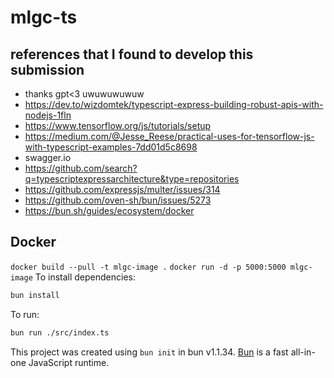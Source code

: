 # mlgc-ts

## references that I found to develop this submission
- thanks gpt<3 uwuwuwuwuw
- https://dev.to/wizdomtek/typescript-express-building-robust-apis-with-nodejs-1fln
- https://www.tensorflow.org/js/tutorials/setup
- https://medium.com/@Jesse_Reese/practical-uses-for-tensorflow-js-with-typescript-examples-7dd01d5c8698
- swagger.io
- https://github.com/search?q=typescriptexpressarchitecture&type=repositories
- https://github.com/expressjs/multer/issues/314
- https://github.com/oven-sh/bun/issues/5273
- https://bun.sh/guides/ecosystem/docker

## Docker
```docker build --pull -t mlgc-image .```
```docker run -d -p 5000:5000 mlgc-image```
To install dependencies:

```bash
bun install
```

To run:

```bash
bun run ./src/index.ts
```

This project was created using `bun init` in bun v1.1.34. [Bun](https://bun.sh) is a fast all-in-one JavaScript runtime.
